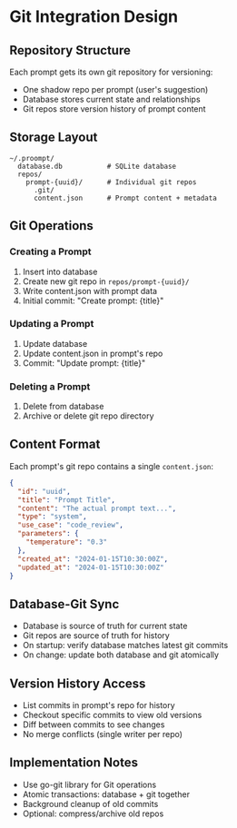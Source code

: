 # Git Integration Design

## Repository Structure

Each prompt gets its own git repository for versioning:
- One shadow repo per prompt (user's suggestion)
- Database stores current state and relationships
- Git repos store version history of prompt content

## Storage Layout

```
~/.proompt/
  database.db           # SQLite database
  repos/
    prompt-{uuid}/      # Individual git repos
      .git/
      content.json      # Prompt content + metadata
```

## Git Operations

### Creating a Prompt
1. Insert into database
2. Create new git repo in `repos/prompt-{uuid}/`
3. Write content.json with prompt data
4. Initial commit: "Create prompt: {title}"

### Updating a Prompt
1. Update database
2. Update content.json in prompt's repo
3. Commit: "Update prompt: {title}"

### Deleting a Prompt
1. Delete from database
2. Archive or delete git repo directory

## Content Format

Each prompt's git repo contains a single `content.json`:

```json
{
  "id": "uuid",
  "title": "Prompt Title",
  "content": "The actual prompt text...",
  "type": "system",
  "use_case": "code_review",
  "parameters": {
    "temperature": "0.3"
  },
  "created_at": "2024-01-15T10:30:00Z",
  "updated_at": "2024-01-15T10:30:00Z"
}
```

## Database-Git Sync

- Database is source of truth for current state
- Git repos are source of truth for history
- On startup: verify database matches latest git commits
- On change: update both database and git atomically

## Version History Access

- List commits in prompt's repo for history
- Checkout specific commits to view old versions
- Diff between commits to see changes
- No merge conflicts (single writer per repo)

## Implementation Notes

- Use go-git library for Git operations
- Atomic transactions: database + git together
- Background cleanup of old commits
- Optional: compress/archive old repos